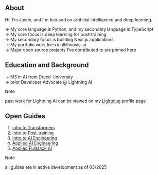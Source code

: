 ## About
Hi! I'm Justin, and I'm focused on artificial intelligence and deep learning. 

→ My core language is Python, and my secondary language is TypeScript <br/>
→ My core focus is deep learning for post-training <br/>
→ My secondary focus is building Next.js applications <br/>
→ My portfolio work lives in <a href="https://github.com/theosis-ai" style="text-decoration: none">@theosis-ai</a> <br/>
→ Major open source projects I've contributed to are pinned here

## Education and Background

→ MS in AI from Drexel University <br/>
→ prior Developer Advocate @ Lightning AI 

> [!NOTE]
> past work for Lightning AI can be viewed on my [Lightning](https://lightning.ai/justin) profile page <br/>

## Open Guides

1. [Intro to Transformers](https://github.com/jxtngx/transformers-cookbook)
2. [Intro to Post-training](https://github.com/jxtngx/intro-to-post-training)
3. [Intro to AI Engineering](https://github.com/jxtngx/intro-to-applied-ai)
4. [Applied AI Engineering](https://github.com/jxtngx/applied-ai-engineering)
5. [Applied Fullstack AI](https://github.com/jxtngx/applied-fullstack-ai)

> [!NOTE]
> all guides are in active development as of 03/2025
